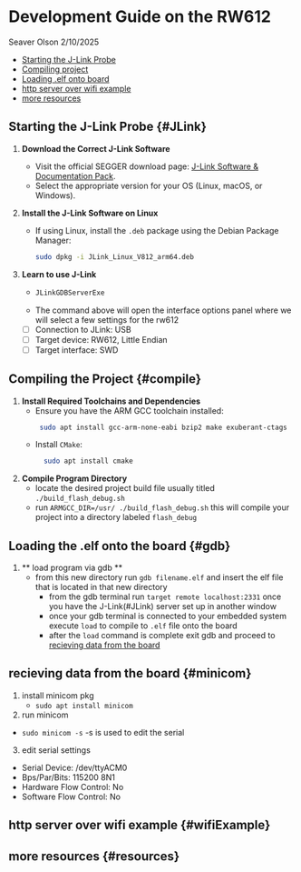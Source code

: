 # Development Guide on the RW612 
Seaver Olson 2/10/2025
- [ Starting the J-Link Probe ](#JLink)
- [ Compiling project ](#compile)
- [ Loading .elf onto board](#gdb)
- [ http server over wifi example ](#wifiExample)
- [ more resources ](#resources)

## Starting the J-Link Probe {#JLink}  
1. **Download the Correct J-Link Software**  
   - Visit the official SEGGER download page: [J-Link Software & Documentation Pack](https://www.segger.com/downloads/jlink#J-LinkSoftwareAndDocumentationPack).  
   - Select the appropriate version for your OS (Linux, macOS, or Windows).  

2. **Install the J-Link Software on Linux**  
   - If using Linux, install the `.deb` package using the Debian Package Manager:  
     ```sh
     sudo dpkg -i JLink_Linux_V812_arm64.deb
     ```

3. **Learn to use J-Link**
   - ```sh
     JLinkGDBServerExe
     ``` 
   - The command above will open the interface options panel where we will select a few settings for the rw612
   - [ ] Connection to JLink: USB
   - [ ] Target device: RW612, Little Endian
   - [ ] Target interface: SWD

## Compiling the Project {#compile}  
1. **Install Required Toolchains and Dependencies**  
   - Ensure you have the ARM GCC toolchain installed:  
     ```sh
      sudo apt install gcc-arm-none-eabi bzip2 make exuberant-ctags
     ```  
   - Install `CMake`:  
     ```sh
       sudo apt install cmake
     ```
2. **Compile Program Directory**
   - locate the desired project build file usually titled `./build_flash_debug.sh`
   - run `ARMGCC_DIR=/usr/ ./build_flash_debug.sh` this will compile your project into a directory labeled `flash_debug`
## Loading the .elf onto the board {#gdb}
1. ** load program via gdb **
   - from this new directory run `gdb filename.elf` and insert the elf file that is located in that new directory
     - from the gdb terminal run `target remote localhost:2331` once you have the J-Link(#JLink) server set up in another window
     - once your gdb terminal is connected to your embedded system execute `load` to compile to `.elf` file onto the board
     - after the `load` command is complete exit gdb and proceed to [recieving data from the board](#minicom)
    
## recieving data from the board {#minicom}
1. install minicom pkg
   - `sudo apt install minicom`
2. run minicom
 - `sudo minicom -s` -s is used to edit the serial  
3. edit serial settings
  - Serial Device: /dev/ttyACM0
  - Bps/Par/Bits: 115200 8N1
  - Hardware Flow Control: No
  - Software Flow Control: No

## http server over wifi example {#wifiExample}

## more resources {#resources}
